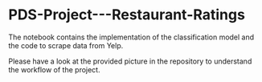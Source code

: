 # PDS-Project---Restaurant-Ratings

The notebook contains the implementation of the classification model and the code to scrape data from Yelp.

Please have a look at the provided picture in the repository to understand the workflow of the project.
